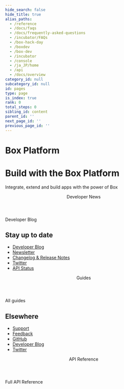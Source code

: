 ```yaml
---
hide_search: false
hide_title: true
alias_paths:
  - /reference
  - /docs/faqs
  - /docs/frequently-asked-questions
  - /incubator/FAQs
  - /box-hack-day
  - /boxdev
  - /box-dev
  - /incubator
  - /console
  - /ja_JP/home
  - /api
  - /docs/overview
category_id: null
subcategory_id: null
id: pages
type: page
is_index: true
rank: 0
total_steps: 0
sibling_id: content
parent_id: ''
next_page_id: ''
previous_page_id: ''
---
```


# Box Platform

<Hero search>

# Build with the Box Platform

Integrate, extend and build apps with the power of Box

</Hero>

<Centered wide>

<Header stroke to='/guides'>
Developer News

</Header>

<More to='https://medium.com/box-developer-blog' right>
Developer Blog

</More>

</Centered>

<Dark>

<Centered wide>

<HorizontalList centered>

## Stay up to date

* [Developer Blog](https://medium.com/box-developer-blog)
* [Newsletter](page://newsletter)
* [Changelog & Release Notes](page://changelog)
* [Twitter](https://twitter.com/boxplatform/)
* [API Status](https://status.box.com/)

</HorizontalList>

</Centered>

</Dark>

<Centered wide>

<Header stroke to='/guides'>
Guides

</Header>

<GuideCategories limit='8' >

</GuideCategories>

<More to='/{locale}/guides' right>
All guides

</More>

</Centered>

<Dark>

<Centered wide>

<HorizontalList centered>

## Elsewhere

* [Support](page://support)
* [Feedback](https://pulse.box.com/forums//%20909778-product-feedback?category_id=330838)
* [GitHub](https://github.com/box)
* [Developer Blog](https://medium.com/box-developer-blog)
* [Twitter](https://twitter.com/boxplatform/)

</HorizontalList>

</Centered>

</Dark>

<Centered wide>

<Header stroke to='/guides'>
API Reference

</Header>

<ReferenceCategories limit='3' >

</ReferenceCategories>

<More to='/{locale}/reference/list' right>
Full API Reference

</More>

</Centered>
